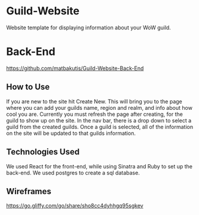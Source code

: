 # Guild-Website
Website template for displaying information about your WoW guild.

# Back-End
https://github.com/matbakutis/Guild-Website-Back-End

## How to Use
If you are new to the site hit Create New. This will bring you to the page where you can add your guilds name, region and realm, and info about how cool you are. Currently you must refresh the page after creating, for the guild to show up on the site. In the nav bar, there is a drop down to select a guild from the created guilds. Once a guild is selected, all of the information on the site will be updated to that guilds information.

## Technologies Used
We used React for the front-end, while using Sinatra and Ruby to set up the back-end. We used postgres to create a sql database.



## Wireframes
https://go.gliffy.com/go/share/sho8cc4dyhhgq95sgkev

